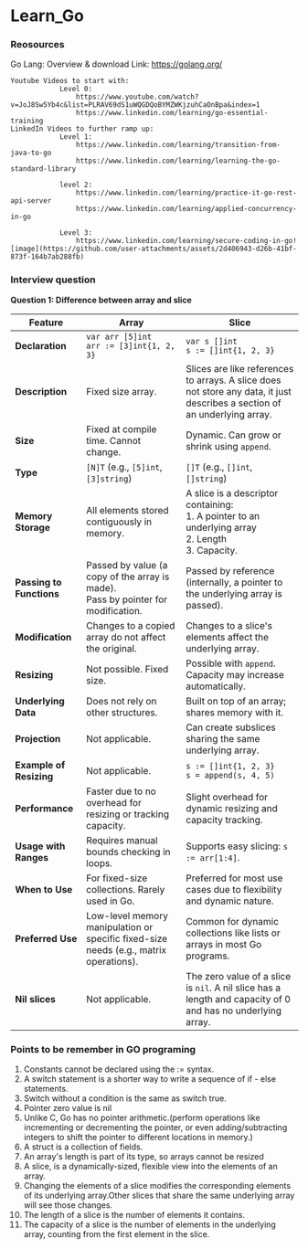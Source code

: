 # Learn_Go


### Reosources

Go Lang: Overview & download Link: https://golang.org/ 

```
Youtube Videos to start with: 
            Level 0:
                https://www.youtube.com/watch?v=JoJ8Sw5Yb4c&list=PLRAV69dS1uWQGDQoBYMZWKjzuhCaOnBpa&index=1
                https://www.linkedin.com/learning/go-essential-training
LinkedIn Videos to further ramp up: 
            Level 1:
                https://www.linkedin.com/learning/transition-from-java-to-go
                https://www.linkedin.com/learning/learning-the-go-standard-library

            level 2:
                https://www.linkedin.com/learning/practice-it-go-rest-api-server
                https://www.linkedin.com/learning/applied-concurrency-in-go

            Level 3:
                https://www.linkedin.com/learning/secure-coding-in-go![image](https://github.com/user-attachments/assets/2d406943-d26b-41bf-873f-164b7ab288fb)
```

### Interview question 
 **Question 1: Difference between array and slice**

| **Feature**                | **Array**                                                         | **Slice**                                                                                   |
|----------------------------|-------------------------------------------------------------------|---------------------------------------------------------------------------------------------|
| **Declaration**             | `var arr [5]int`<br>`arr := [3]int{1, 2, 3}`                      | `var s []int`<br>`s := []int{1, 2, 3}`                                                      |
| **Description**             | Fixed size array.                                                 | Slices are like references to arrays. A slice does not store any data, it just describes a section of an underlying array. |
| **Size**                    | Fixed at compile time. Cannot change.                             | Dynamic. Can grow or shrink using `append`.                                                 |
| **Type**                    | `[N]T` (e.g., `[5]int`, `[3]string`)                               | `[]T` (e.g., `[]int`, `[]string`)                                                           |
| **Memory Storage**          | All elements stored contiguously in memory.                       | A slice is a descriptor containing: <br> 1. A pointer to an underlying array <br> 2. Length <br> 3. Capacity. |
| **Passing to Functions**    | Passed by value (a copy of the array is made).<br> Pass by pointer for modification. | Passed by reference (internally, a pointer to the underlying array is passed).             |
| **Modification**            | Changes to a copied array do not affect the original.             | Changes to a slice's elements affect the underlying array.                                  |
| **Resizing**                | Not possible. Fixed size.                                         | Possible with `append`. Capacity may increase automatically.                                |
| **Underlying Data**         | Does not rely on other structures.                                | Built on top of an array; shares memory with it.                                            |
| **Projection**              | Not applicable.                                                   | Can create subslices sharing the same underlying array.                                    |
| **Example of Resizing**     | Not applicable.                                                   | `s := []int{1, 2, 3}`<br>`s = append(s, 4, 5)`                                              |
| **Performance**             | Faster due to no overhead for resizing or tracking capacity.      | Slight overhead for dynamic resizing and capacity tracking.                                |
| **Usage with Ranges**       | Requires manual bounds checking in loops.                         | Supports easy slicing: `s := arr[1:4]`.                                                     |
| **When to Use**             | For fixed-size collections. Rarely used in Go.                    | Preferred for most use cases due to flexibility and dynamic nature.                         |
| **Preferred Use**           | Low-level memory manipulation or specific fixed-size needs (e.g., matrix operations). | Common for dynamic collections like lists or arrays in most Go programs.                    |
| **Nil slices**              | Not applicable.                                                   | The zero value of a slice is `nil`. A nil slice has a length and capacity of 0 and has no underlying array. |


### Points to be remember in GO programing
1. Constants cannot be declared using the := syntax.
2. A switch statement is a shorter way to write a sequence of if - else statements.
3. Switch without a condition is the same as switch true.
4. Pointer zero value is nil
5. Unlike C, Go has no pointer arithmetic.(perform operations like incrementing or decrementing the pointer, or even adding/subtracting integers to shift the pointer to different locations in memory.)
6. A struct is a collection of fields.
7. An array's length is part of its type, so arrays cannot be resized
8. A slice, is a dynamically-sized, flexible view into the elements of an array.
9. Changing the elements of a slice modifies the corresponding elements of its underlying array.Other slices that share the same underlying array will see those changes.
10. The length of a slice is the number of elements it contains.
11. The capacity of a slice is the number of elements in the underlying array, counting from the first element in the slice.



